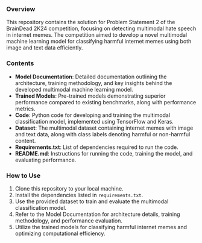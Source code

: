 ### Overview
This repository contains the solution for Problem Statement 2 of the BrainDead 2K24 competition, focusing on detecting multimodal hate speech in internet memes. The competition aimed to develop a novel multimodal machine learning model for classifying harmful internet memes using both image and text data efficiently.

### Contents
- **Model Documentation**: Detailed documentation outlining the architecture, training methodology, and key insights behind the developed multimodal machine learning model.
- **Trained Models**: Pre-trained models demonstrating superior performance compared to existing benchmarks, along with performance metrics.
- **Code**: Python code for developing and training the multimodal classification model, implemented using TensorFlow and Keras.
- **Dataset**: The multimodal dataset containing internet memes with image and text data, along with class labels denoting harmful or non-harmful content.
- **Requirements.txt**: List of dependencies required to run the code.
- **README.md**: Instructions for running the code, training the model, and evaluating performance.

### How to Use
1. Clone this repository to your local machine.
2. Install the dependencies listed in `requirements.txt`.
3. Use the provided dataset to train and evaluate the multimodal classification model.
4. Refer to the Model Documentation for architecture details, training methodology, and performance evaluation.
5. Utilize the trained models for classifying harmful internet memes and optimizing computational efficiency.

